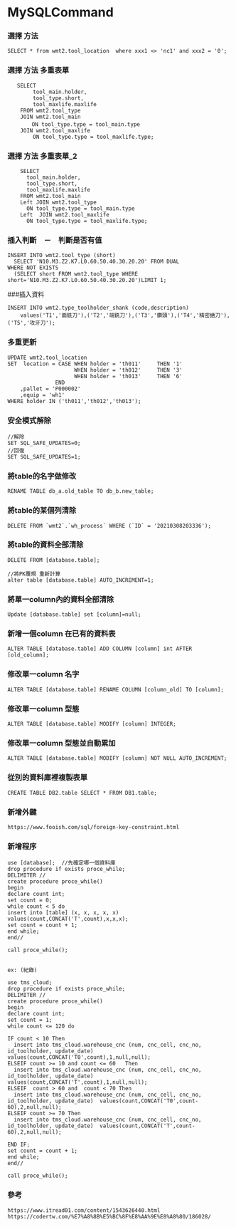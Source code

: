 # MySQLCommand

### 選擇 方法
    SELECT * from wmt2.tool_location  where xxx1 <> 'nc1' and xxx2 = '0'; 

### 選擇 方法 多重表單
       SELECT
            tool_main.holder,
            tool_type.short,
            tool_maxlife.maxlife
        FROM wmt2.tool_type
        JOIN wmt2.tool_main
          　ON tool_type.type = tool_main.type
        JOIN wmt2.tool_maxlife
            ON tool_type.type = tool_maxlife.type;

### 選擇 方法 多重表單_2
        SELECT
          tool_main.holder,
          tool_type.short,
          tool_maxlife.maxlife
        FROM wmt2.tool_main
        Left JOIN wmt2.tool_type
          ON tool_type.type = tool_main.type
        Left  JOIN wmt2.tool_maxlife
          ON tool_type.type = tool_maxlife.type;


### 插入判斷　－　判斷是否有值
    INSERT INTO wmt2.tool_type (short) 
      SELECT 'N10.M3.Z2.K7.L0.60.50.40.30.20.20' FROM DUAL
    WHERE NOT EXISTS 
      (SELECT short FROM wmt2.tool_type WHERE short='N10.M3.Z2.K7.L0.60.50.40.30.20.20')LIMIT 1;
###插入資料

    INSERT INTO wmt2.type_toolholder_shank (code,description)
        values('T1','面銑刀'),('T2','端銑刀'),('T3','鑽頭'),('T4','精密搪刀'),('T5','攻牙刀');
        
### 多重更新 
    UPDATE wmt2.tool_location
    SET  location = CASE WHEN holder = 'th011'     THEN '1'
                         WHEN holder = 'th012'     THEN '3'
                         WHEN holder = 'th013'     THEN '6'
                   END
        ,pallet = 'P000002'
        ,equip = 'wh1'
    WHERE holder IN ('th011','th012','th013');

### 安全模式解除
    //解除
    SET SQL_SAFE_UPDATES=0;
    //回復
    SET SQL_SAFE_UPDATES=1;
    
### 將table的名字做修改
    RENAME TABLE db_a.old_table TO db_b.new_table;
    
### 將table的某個列清除  
    DELETE FROM `wmt2`.`wh_process` WHERE (`ID` = '20210308203336');
### 將table的資料全部清除  

    DELETE FROM [database.table];
   
    //將PK覆規 重新計算
    alter table [database.table] AUTO_INCREMENT=1; 
   
### 將單一column內的資料全部清除

    Update [database.table] set [column]=null;


### 新增一個column 在已有的資料表

    ALTER TABLE [database.table] ADD COLUMN [column] int AFTER [old_column];
    
    
    
### 修改單一column 名字
    ALTER TABLE [database.table] RENAME COLUMN [column_old] TO [column];
    
### 修改單一column 型態
    ALTER TABLE [database.table] MODIFY [column] INTEGER;
### 修改單一column 型態並自動累加
    ALTER TABLE [database.table] MODIFY [column] NOT NULL AUTO_INCREMENT;

### 從別的資料庫裡複製表單
    CREATE TABLE DB2.table SELECT * FROM DB1.table;

### 新增外鍵

    https://www.fooish.com/sql/foreign-key-constraint.html

### 新增程序

    use [database];  //先確定哪一個資料庫
    drop procedure if exists proce_while;
    DELIMITER // 
    create procedure proce_while()
    begin
    declare count int;
    set count = 0;
    while count < 5 do
    insert into [table] (x, x, x, x, x)  values(count,CONCAT('T',count),x,x,x);
    set count = count + 1;
    end while;
    end//

    call proce_while();


    ex: (紀錄)
    
    use tms_cloud;
    drop procedure if exists proce_while;
    DELIMITER // 
    create procedure proce_while()
    begin
    declare count int;
    set count = 1;
    while count <= 120 do

    IF count < 10 Then
      insert into tms_cloud.warehouse_cnc (num, cnc_cell, cnc_no, id_toolholder, update_date)  values(count,CONCAT('T0',count),1,null,null);
    ELSEIF count >= 10 and count <= 60   Then
      insert into tms_cloud.warehouse_cnc (num, cnc_cell, cnc_no, id_toolholder, update_date)  values(count,CONCAT('T',count),1,null,null);
    ELSEIF  count > 60 and  count < 70 Then
      insert into tms_cloud.warehouse_cnc (num, cnc_cell, cnc_no, id_toolholder, update_date)  values(count,CONCAT('T0',count-60),2,null,null);
    ELSEIF count >= 70 Then
      insert into tms_cloud.warehouse_cnc (num, cnc_cell, cnc_no, id_toolholder, update_date)  values(count,CONCAT('T',count-60),2,null,null);

    END IF;  
    set count = count + 1;
    end while;
    end//

    call proce_while();


### 參考
    https://www.itread01.com/content/1543626440.html
    https://codertw.com/%E7%A8%8B%E5%BC%8F%E8%AA%9E%E8%A8%80/186028/
